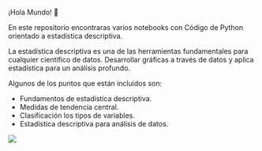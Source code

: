 ¡Hola Mundo! 👾

En este repositorio encontraras varios notebooks con Código de Python orientado a estadística descriptiva.

La estadística descriptiva es una de las herramientas fundamentales para cualquier científico de datos. Desarrollar gráficas a través de datos y aplica estadística para un análisis profundo.

Algunos de los puntos que están incluidos son:

* Fundamentos de estadística descriptiva.
* Medidas de tendencia central.
* Clasificación los tipos de variables.
* Estadística descriptiva para análisis de datos.



![](https://as1.ftcdn.net/v2/jpg/02/77/15/96/1000_F_277159602_gXzTSQNL6ObjG50rNGztu67vixT5P5dv.jpg)